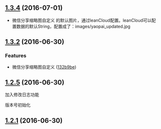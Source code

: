 <a name="1.3.4"></a>
## [1.3.4](https://github.com/2remote/corporate-event-server/compare/v1.3.3...v1.3.4) (2016-07-01)

* 微信分享缩略图自定义 的默认图片，通过leanCloud配置。leanCloud可以配置数据的默认String，配置成了：images/yaopai_updated.jpg  

<a name="1.3.2"></a>
## [1.3.2](https://github.com/2remote/corporate-event-server/compare/v1.3.1...v1.3.2) (2016-06-30)


### Features

* 微信分享缩略图自定义 ([132b9be](https://github.com/2remote/corporate-event-server/commit/132b9be))



<a name="1.2.5"></a>
## [1.2.5](https://github.com/2remote/corporate-event-server/compare/v1.2.4...v1.2.5) (2016-06-30)

加入修改日志功能

<a name="1.2.1"></a>
版本号初始化
## [1.2.1](https://github.com/2remote/corporate-event-server/compare/v1.2.0...v1.2.1) (2016-06-30)



